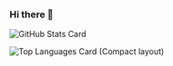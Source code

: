 ### Hi there 👋

<!--
**Quartz-Raptail/Quartz-Raptail** is a ✨ _special_ ✨ repository because its `README.md` (this file) appears on your GitHub profile.

Here are some ideas to get you started:

- 🔭 I’m currently working on ...
- 🌱 I’m currently learning ...
- 👯 I’m looking to collaborate on ...
- 🤔 I’m looking for help with ...
- 💬 Ask me about ...
- 📫 How to reach me: ...
- 😄 Pronouns: ...
- ⚡ Fun fact: ...
-->

![GitHub Stats Card](https://github-readme-stats.vercel.app/api?username=Quartz-Raptail&count_private=true&show_icons=true&theme=blue-green)

![Top Languages Card (Compact layout)](https://github-readme-stats.vercel.app/api/top-langs/?username=Quartz-Raptail&layout=compact&theme=blue-green)
